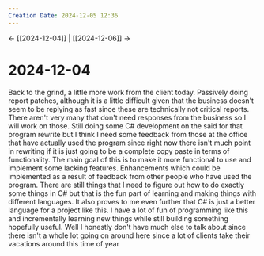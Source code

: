 ```yaml
---
Creation Date: 2024-12-05 12:36
---
```


<- [[2024-12-04]] | [[2024-12-06]]  ->

# 2024-12-04
Back to the grind, a little more work from the client today. Passively doing report patches, although it is a little difficult given that the business doesn't seem to be replying as fast since these are technically not critical reports. There aren't very many that don't need responses from the business so I will work on those. Still doing some C# development on the said for that program rewrite but I think I need some feedback from those at the office that have actually used the program since right now there isn't much point in rewriting if it is just going to be a complete copy paste in terms of functionality. The main goal of this is to make it more functional to use and implement some lacking features. Enhancements which could be implemented as a result of feedback from other people who have used the program. There are still things that I need to figure out how to do exactly some things in C# but that is the fun part of learning and making things with different languages. It also proves to me even further that C# is just a better language for a project like this. I have a lot of fun of programming like this and incrementally learning new things while still building something hopefully useful. Well I honestly don't have much else to talk about since there isn't a whole lot going on around here since a lot of clients take their vacations around this time of year 